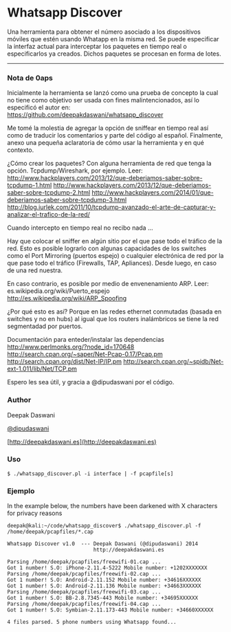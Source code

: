 # Whatsapp Discover

Una herramienta para obtener el número asociado a los dispositivos móviles que
estén usando Whatapp en la misma red. Se puede especificar la interfaz actual
para interceptar los paquetes en tiempo real o especificarlos ya creados. Dichos
paquetes se procesan en forma de lotes. 

---

### Nota de 0aps

Inicialmente la herramienta se lanzó como una prueba de concepto la cual no tiene
como objetivo ser usada con fines malintencionados, así lo especificó el autor en:
https://github.com/deepakdaswani/whatsapp_discover

Me tomé la molestia de agregar la opción de sniffear en tiempo real así como de traducir
los comentarios y parte del código al español. Finalmente, anexo una pequeña aclaratoria de cómo usar la herramienta y en qué contexto.

¿Cómo crear los paquetes? 
Con alguna herramienta de red que tenga la opción. Tcpdump/Wireshark, por ejemplo.
Leer:
http://www.hackplayers.com/2013/12/que-deberiamos-saber-sobre-tcpdump-1.html
http://www.hackplayers.com/2013/12/que-deberiamos-saber-sobre-tcpdump-2.html
http://www.hackplayers.com/2014/01/que-deberiamos-saber-sobre-tcpdump-3.html
http://blog.iurlek.com/2011/10/tcpdump-avanzado-el-arte-de-capturar-y-analizar-el-trafico-de-la-red/

Cuando intercepto en tiempo real no recibo nada ...

Hay que colocar el sniffer en algún sitio por el que pase todo el tráfico de la red. Esto es posible lograrlo con algunas capacidades de los switches como el Port Mirroring (puertos espejo) o cualquier electrónica de red por la que pase todo el tráfico (Firewalls, TAP, Apliances). Desde luego, en caso de una red nuestra.

En caso contrario, es posible por medio de envenenamiento ARP.
Leer:
es.wikipedia.org/wiki/Puerto_espejo‎
http://es.wikipedia.org/wiki/ARP_Spoofing

¿Por qué esto es así?
Porque en las redes ethernet conmutadas (basada en switches y no en hubs) al
igual que los routers inalámbricos se tiene la red segmentadad por puertos.

Documentación para enteder/instalar las dependencias
http://www.perlmonks.org/?node_id=170648
http://search.cpan.org/~saper/Net-Pcap-0.17/Pcap.pm
http://search.cpan.org/dist/Net-IP/IP.pm
http://search.cpan.org/~spidb/Net-ext-1.011/lib/Net/TCP.pm

Espero les sea útil, y gracia a @dipudaswani por el código.

### Author

Deepak Daswani 

[@dipudaswani](http://twitter.com/dipudaswani)

[http://deepakdaswani.es](http://deepakdaswani.es)

### Uso

	$ ./whatsapp_discover.pl -i interface | -f pcapfile[s]

### Ejemplo

In the example below, the numbers have been darkened with X characters for privacy reasons

	deepak@kali:~/code/whatsapp_discover$ ./whatsapp_discover.pl -f /home/deepak/pcapfiles/*.cap
	
	Whatsapp Discover v1.0  --- Deepak Daswani (@dipudaswani) 2014
	                            http://deepakdaswani.es 
	
	Parsing /home/deepak/pcapfiles/freewifi-01.cap ...
	Got 1 number! S.O: iPhone-2.11.4-5222 Mobile number: +1202XXXXXXX
	Parsing /home/deepak/pcapfiles/freewifi-02.cap ...
	Got 1 number! S.O: Android-2.11.152 Mobile number: +34616XXXXXX
	Got 1 number! S.O: Android-2.11.136 Mobile number: +34663XXXXXX
	Parsing /home/deepak/pcapfiles/freewifi-03.cap ...
	Got 1 number! S.O: BB-2.8.7345-443 Mobile number: +34695XXXXXX
	Parsing /home/deepak/pcapfiles/freewifi-04.cap ...
	Got 1 number! S.O: Symbian-2.11.173-443 Mobile number: +34660XXXXXX
	
	4 files parsed. 5 phone numbers using Whatsapp found...

